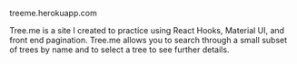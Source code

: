 treeme.herokuapp.com

Tree.me is a site I created to practice using React Hooks, Material UI, and front end pagination. Tree.me allows you to search through a small subset of trees by name and to select a tree to see further details.
